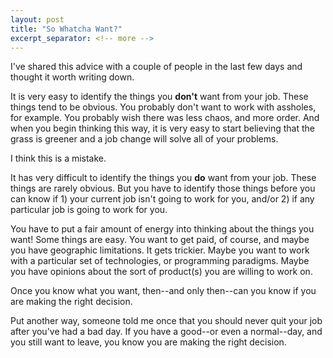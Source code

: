 ```yaml
---
layout: post
title: "So Whatcha Want?"
excerpt_separator: <!-- more -->
---
```


I've shared this advice with a couple of people in the last few days
and thought it worth writing down.

It is very easy to identify the things you **don't** want from your
job. These things tend to be obvious. You probably don't want to work
with assholes, for example. You probably wish there was less chaos,
and more order. And when you begin thinking this way, it is very easy
to start believing that the grass is greener and a job change will
solve all of your problems.

I think this is a mistake.

<!-- more -->

It has very difficult to identify the things you **do** want from your
job. These things are rarely obvious. But you have to identify those
things before you can know if 1) your current job isn't going to work
for you, and/or 2) if any particular job is going to work for you.

You have to put a fair amount of energy into thinking about the things
you want! Some things are easy. You want to get paid, of course, and
maybe you have geographic limitations. It gets trickier. Maybe you
want to work with a particular set of technologies, or programming
paradigms. Maybe you have opinions about the sort of product(s) you
are willing to work on.

Once you know what you want, then--and only then--can you know if you
are making the right decision.

Put another way, someone told me once that you should never quit your
job after you've had a bad day. If you have a good--or even a
normal--day, and you still want to leave, you know you are making the
right decision.

